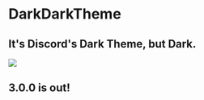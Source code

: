 # DarkDarkTheme

## It's Discord's Dark Theme, but Dark.

<img src="https://i.imgur.com/wuTiO8t.webp">

## 3.0.0 is out!
